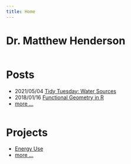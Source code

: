 ```yaml
---
title: Home
---
```


<link href="/rmarkdown-libs/font-awesome/css/all.min.css" rel="stylesheet" />
<link href="/rmarkdown-libs/font-awesome/css/v4-shims.min.css" rel="stylesheet" />

<div id="contact">
<h1>Dr. Matthew Henderson</h1>
<a href="mailto:matthew.james.henderson@gmail.com">
<i class="fa fa-envelope" role="presentation" aria-label="envelope icon"></i>

</a>
<a href="https://www.linkedin.com/in/matthew-henderson-2a5b26193">
<i class="fab fa-linkedin" role="presentation" aria-label="linkedin icon"></i>

</a>
<a href="https://github.com/MHenderson">
<i class="fab fa-github" role="presentation" aria-label="github icon"></i>

</a>
</div>
<div class="row">
<div id="latest-posts" class="column">
<h1>Posts</h1>
<ul>
<li>
2021/05/04
<a href="/post/2021/05/04/water-sources/">Tidy Tuesday: Water Sources</a>
</li>
<li>
2018/01/16
<a href="/post/2018/01/16/functional-geometry-in-r/">Functional Geometry in R</a>
</li>
<li>
<a href="/post">more ...</a>
</li>
</ul>
</div>
<div id="highlighted-projects" class="column">
<h1>Projects</h1>
<ul>
<li>
<a href="projects/energy-use/">Energy Use</a>
</li>
<li>
<a href="/projects">more ...</a>
</li>
</ul>
</div>
</div>
